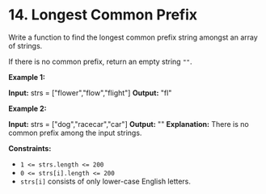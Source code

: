 # 14. Longest Common Prefix

Write a function to find the longest common prefix string amongst an array of strings.

If there is no common prefix, return an empty string  `""`.

**Example 1:**

**Input:** strs = ["flower","flow","flight"]
**Output:** "fl"

**Example 2:**

**Input:** strs = ["dog","racecar","car"]
**Output:** ""
**Explanation:** There is no common prefix among the input strings.

**Constraints:**

-   `1 <= strs.length <= 200`
-   `0 <= strs[i].length <= 200`
-   `strs[i]`  consists of only lower-case English letters.
